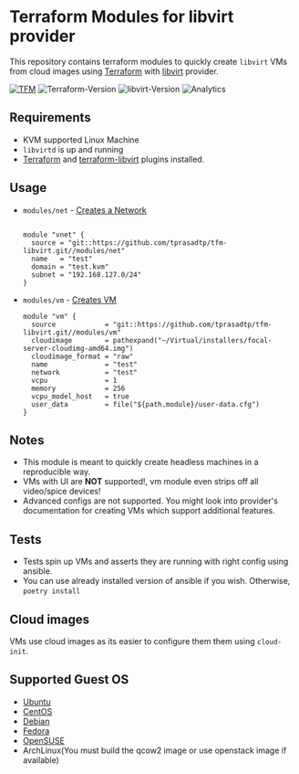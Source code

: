 # Terraform Modules for libvirt provider

This repository contains terraform modules to quickly create `libvirt` VMs from cloud images using [Terraform][terraform] with [libvirt][terraform-libvirt] provider.

[![TFM](https://github.com/tprasadtp/tfm-libvirt/workflows/terraform/badge.svg)](https://github.com/tprasadtp/tfm-libvirt/actions?workflow=terraform)
![Terraform-Version](https://img.shields.io/badge/terraform-1.0.x-623CE4?logo=terraform)
![libvirt-Version](https://img.shields.io/badge/provider--libvirt-0.6.10-623CE4?logo=terraform&logoColor=white)
![Analytics](https://ga-beacon.prasadt.com/UA-101760811-3/github/tfm-libvirt?pink&useReferer)

## Requirements

- KVM supported Linux Machine
- `libvirtd` is up and running
- [Terraform][terraform] and [terraform-libvirt][terraform-libvirt] plugins installed.

## Usage

- `modules/net` - [Creates a Network](./modules/net/README.md)
  ```hcl

  module "vnet" {
    source = "git::https://github.com/tprasadtp/tfm-libvirt.git//modules/net"
    name   = "test"
    domain = "test.kvm"
    subnet = "192.168.127.0/24"
  }
  ```

- `modules/vm` - [Creates VM](./modules/vm/README.md)

  ```hcl
  module "vm" {
    source            = "git::https://github.com/tprasadtp/tfm-libvirt.git//modules/vm"
    cloudimage        = pathexpand("~/Virtual/installers/focal-server-cloudimg-amd64.img")
    cloudimage_format = "raw"
    name              = "test"
    network           = "test"
    vcpu              = 1
    memory            = 256
    vcpu_model_host   = true
    user_data         = file("${path.module}/user-data.cfg")
  }
  ```

## Notes

- This module is meant to quickly create headless machines in a reproducible way.
- VMs with UI are **NOT** supported!, vm module even strips off all video/spice devices!
- Advanced configs are not supported. You might look into provider's documentation for creating VMs which support additional features.

## Tests

- Tests spin up VMs and asserts they are running with right config using ansible.
- You can use already installed version of ansible if you wish. Otherwise, `poetry install`

## Cloud images

VMs use cloud images as its easier to configure them them using `cloud-init`.

## Supported Guest OS

- [Ubuntu](https://cloud-images.ubuntu.com/)
- [CentOS](http://cloud.centos.org/centos/8/x86_64/images/)
- [Debian](http://cdimage.debian.org/cdimage/openstack/)
- [Fedora](https://alt.fedoraproject.org/cloud/)
- [OpenSUSE](https://software.opensuse.org/distributions/leap#jeos-ports)
- ArchLinux(You must build the qcow2 image or use openstack image if available)

[terraform]: https://terraform.io
[terraform-libvirt]: https://github.com/dmacvicar/terraform-provider-libvirt
